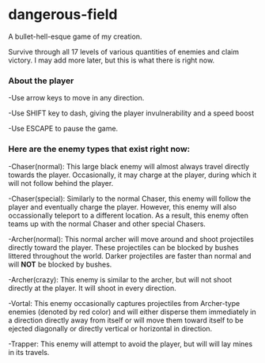# dangerous-field
A bullet-hell-esque game of my creation.

Survive through all 17 levels of various quantities of enemies and claim victory.  I may add more later, but this is what there is right now.

### About the player
-Use arrow keys to move in any direction.

-Use SHIFT key to dash, giving the player invulnerability and a speed boost

-Use ESCAPE to pause the game.

### Here are the enemy types that exist right now:
-Chaser(normal):  This large black enemy will almost always travel directly towards the player.  Occasionally, it may charge at the player, during which it will not follow behind the player.

-Chaser(special): Similarly to the normal Chaser, this enemy will follow the player and eventually charge the player.  However, this enemy will also occassionally teleport to a different location.  As a result, this enemy often teams up with the normal Chaser and other special Chasers.

-Archer(normal): This normal archer will move around and shoot projectiles directly toward the player.  These projectiles can be blocked by bushes littered throughout the world.  Darker projectiles are faster than normal and will **NOT** be blocked by bushes.

-Archer(crazy): This enemy is similar to the archer, but will not shoot directly at the player.  It will shoot in every direction.

-Vortal:  This enemy occasionally captures projectiles from Archer-type enemies (denoted by red color) and will either disperse them immediately in a direction directly away from itself or will move them toward itself to be ejected diagonally or directly vertical or horizontal in direction.

-Trapper: This enemy will attempt to avoid the player, but will will lay mines in its travels.
